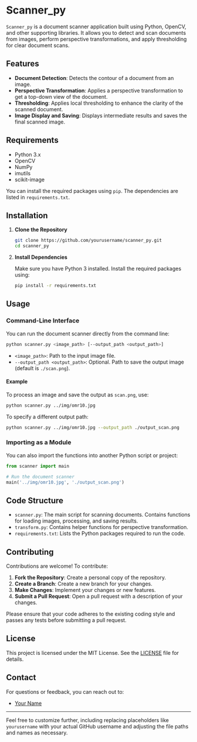 # Scanner_py

`Scanner_py` is a document scanner application built using Python, OpenCV, and other supporting libraries. It allows you to detect and scan documents from images, perform perspective transformations, and apply thresholding for clear document scans.

## Features

- **Document Detection**: Detects the contour of a document from an image.
- **Perspective Transformation**: Applies a perspective transformation to get a top-down view of the document.
- **Thresholding**: Applies local thresholding to enhance the clarity of the scanned document.
- **Image Display and Saving**: Displays intermediate results and saves the final scanned image.

## Requirements

- Python 3.x
- OpenCV
- NumPy
- imutils
- scikit-image

You can install the required packages using `pip`. The dependencies are listed in `requirements.txt`.

## Installation

1. **Clone the Repository**

   ```sh
   git clone https://github.com/yourusername/scanner_py.git
   cd scanner_py
   ```

2. **Install Dependencies**

   Make sure you have Python 3 installed. Install the required packages using:

   ```sh
   pip install -r requirements.txt
   ```

## Usage

### Command-Line Interface

You can run the document scanner directly from the command line:

```sh
python scanner.py <image_path> [--output_path <output_path>]
```

- `<image_path>`: Path to the input image file.
- `--output_path <output_path>`: Optional. Path to save the output image (default is `./scan.png`).

#### Example

To process an image and save the output as `scan.png`, use:

```sh
python scanner.py ../img/omr10.jpg
```

To specify a different output path:

```sh
python scanner.py ../img/omr10.jpg --output_path ./output_scan.png
```

### Importing as a Module

You can also import the functions into another Python script or project:

```python
from scanner import main

# Run the document scanner
main('../img/omr10.jpg', './output_scan.png')
```

## Code Structure

- `scanner.py`: The main script for scanning documents. Contains functions for loading images, processing, and saving results.
- `transform.py`: Contains helper functions for perspective transformation.
- `requirements.txt`: Lists the Python packages required to run the code.

## Contributing

Contributions are welcome! To contribute:

1. **Fork the Repository**: Create a personal copy of the repository.
2. **Create a Branch**: Create a new branch for your changes.
3. **Make Changes**: Implement your changes or new features.
4. **Submit a Pull Request**: Open a pull request with a description of your changes.

Please ensure that your code adheres to the existing coding style and passes any tests before submitting a pull request.

## License

This project is licensed under the MIT License. See the [LICENSE](LICENSE) file for details.

## Contact

For questions or feedback, you can reach out to:

- [Your Name](https://github.com/yourusername)

---

Feel free to customize further, including replacing placeholders like `yourusername` with your actual GitHub username and adjusting the file paths and names as necessary.
